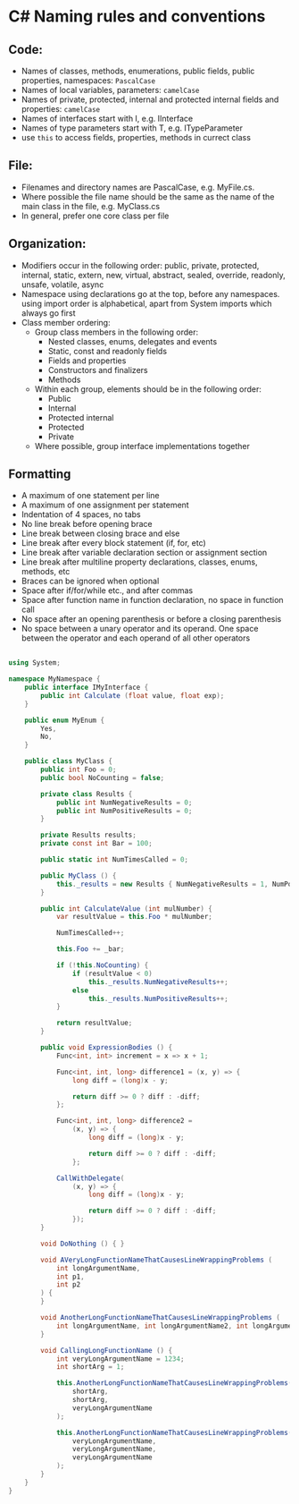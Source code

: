 # C# Naming rules and conventions
## Code:
- Names of classes, methods, enumerations, public fields, public properties, namespaces: `PascalCase`
- Names of local variables, parameters: `camelCase`
- Names of private, protected, internal and protected internal fields and properties: `camelCase`
- Names of interfaces start with I, e.g. IInterface
- Names of type parameters start with T, e.g. ITypeParameter
- use `this` to access fields, properties, methods in currect class

## File:
- Filenames and directory names are PascalCase, e.g. MyFile.cs.
- Where possible the file name should be the same as the name of the main class in the file, e.g. MyClass.cs
- In general, prefer one core class per file

## Organization:
- Modifiers occur in the following order: public, private, protected, internal, static, extern, new, virtual, abstract, sealed, override, readonly, unsafe, volatile, async
- Namespace using declarations go at the top, before any namespaces. using import order is alphabetical, apart from System imports which always go first
- Class member ordering:
  - Group class members in the following order:
    - Nested classes, enums, delegates and events
    - Static, const and readonly fields
    - Fields and properties
    - Constructors and finalizers
    - Methods
  - Within each group, elements should be in the following order:
    - Public
    - Internal
    - Protected internal
    - Protected
    - Private
  - Where possible, group interface implementations together

## Formatting
- A maximum of one statement per line
- A maximum of one assignment per statement
- Indentation of 4 spaces, no tabs
- No line break before opening brace
- Line break between closing brace and else
- Line break after every block statement (if, for, etc)
- Line break after variable declaration section or assignment section
- Line break after multiline property declarations, classes, enums, methods, etc
- Braces can be ignored when optional
- Space after if/for/while etc., and after commas
- Space after function name in function declaration, no space in function call
- No space after an opening parenthesis or before a closing parenthesis
- No space between a unary operator and its operand. One space between the operator and each operand of all other operators

```C#
  
using System;

namespace MyNamespace {
    public interface IMyInterface {
        public int Calculate (float value, float exp);
    }

    public enum MyEnum {
        Yes,
        No,
    }

    public class MyClass {
        public int Foo = 0;
        public bool NoCounting = false;

        private class Results {
            public int NumNegativeResults = 0;
            public int NumPositiveResults = 0;
        }

        private Results results;
        private const int Bar = 100;

        public static int NumTimesCalled = 0;

        public MyClass () {
            this._results = new Results { NumNegativeResults = 1, NumPositiveResults = 1, };
        }

        public int CalculateValue (int mulNumber) {
            var resultValue = this.Foo * mulNumber;

            NumTimesCalled++;

            this.Foo += _bar;

            if (!this.NoCounting) {
                if (resultValue < 0)
                    this._results.NumNegativeResults++;
                else
                    this._results.NumPositiveResults++;
            }

            return resultValue;
        }

        public void ExpressionBodies () {
            Func<int, int> increment = x => x + 1;

            Func<int, int, long> difference1 = (x, y) => {
                long diff = (long)x - y;

                return diff >= 0 ? diff : -diff;
            };

            Func<int, int, long> difference2 =
                (x, y) => {
                    long diff = (long)x - y;

                    return diff >= 0 ? diff : -diff;
                };

            CallWithDelegate(
                (x, y) => {
                    long diff = (long)x - y;

                    return diff >= 0 ? diff : -diff;
                });
        }

        void DoNothing () { }

        void AVeryLongFunctionNameThatCausesLineWrappingProblems (
            int longArgumentName,
            int p1,
            int p2
        ) {
        }

        void AnotherLongFunctionNameThatCausesLineWrappingProblems (
            int longArgumentName, int longArgumentName2, int longArgumentName3) {
        }

        void CallingLongFunctionName () {
            int veryLongArgumentName = 1234;
            int shortArg = 1;

            this.AnotherLongFunctionNameThatCausesLineWrappingProblems(
                shortArg,
                shortArg,
                veryLongArgumentName
            );

            this.AnotherLongFunctionNameThatCausesLineWrappingProblems(
                veryLongArgumentName,
                veryLongArgumentName,
                veryLongArgumentName
            );
        }
    }
}
```
 
